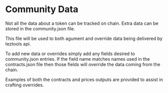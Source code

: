 # Community Data

Not all the data about a token can be tracked on chain. Extra data can be stored in the community.json file. 

This file will be used to both agument and override data being delivered by teztools api. 

To add new data or overrides simply add any fields desired to community.json entries. If the field name matches names used in the contracts.json file then those fields will override the data coming from the chain.

Examples of both the contracts and prices outputs are provided to assist in crafting overrides. 